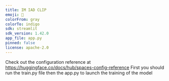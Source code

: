 ```yaml
---
title: IM IAD CLIP
emoji: 🦀
colorFrom: gray
colorTo: indigo
sdk: streamlit
sdk_version: 1.42.0
app_file: app.py
pinned: false
license: apache-2.0
---
```


Check out the configuration reference at https://huggingface.co/docs/hub/spaces-config-reference
First you should run the train.py file then the app.py to launch the training of the model
